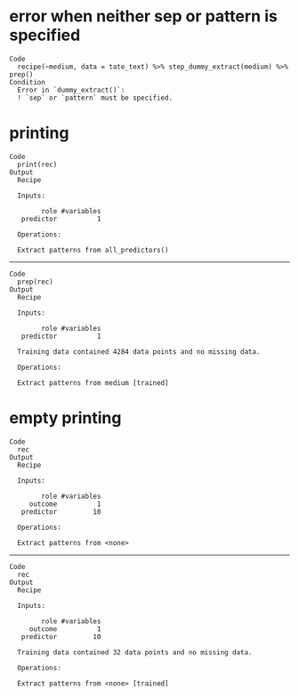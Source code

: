# error when neither sep or pattern is specified

    Code
      recipe(~medium, data = tate_text) %>% step_dummy_extract(medium) %>% prep()
    Condition
      Error in `dummy_extract()`:
      ! `sep` or `pattern` must be specified.

# printing

    Code
      print(rec)
    Output
      Recipe
      
      Inputs:
      
            role #variables
       predictor          1
      
      Operations:
      
      Extract patterns from all_predictors()

---

    Code
      prep(rec)
    Output
      Recipe
      
      Inputs:
      
            role #variables
       predictor          1
      
      Training data contained 4284 data points and no missing data.
      
      Operations:
      
      Extract patterns from medium [trained]

# empty printing

    Code
      rec
    Output
      Recipe
      
      Inputs:
      
            role #variables
         outcome          1
       predictor         10
      
      Operations:
      
      Extract patterns from <none>

---

    Code
      rec
    Output
      Recipe
      
      Inputs:
      
            role #variables
         outcome          1
       predictor         10
      
      Training data contained 32 data points and no missing data.
      
      Operations:
      
      Extract patterns from <none> [trained]

